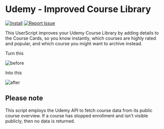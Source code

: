 # Udemy - Improved Course Library
[![Install](https://img.shields.io/badge/-Install-green?style=flat-square&logo=data:image/png;base64,iVBORw0KGgoAAAANSUhEUgAAACQAAAAkCAYAAADhAJiYAAAAb0lEQVR4Ae3UgQUAMRBE0SvnykhnW0JKSmn/AANikbiB+SxgeWCelBwBA6jmxp+goq8CCiiggE4D3s3oLfrW5vc9RU3uNR9lRwnjRwljQDUYM0oYP0oYA6rBmFHC+FHC2FHCqJSA4n4VUAsyllL6AHMEW1GSXWKaAAAAAElFTkSuQmCC)](https://github.com/TadWohlrapp/UserScripts/raw/master/udemy-improved-course-library/udemy-improved-course-library.user.js "Click to install") [![Report Issue](https://img.shields.io/badge/-Report%20issue-red?style=flat-square&logo=data:image/png;base64,iVBORw0KGgoAAAANSUhEUgAAACQAAAAkCAYAAADhAJiYAAAAsklEQVR4Ae3UEQzEQBCF4YVzd66nrvWs0+JBPeNUdzzPYT11Onen/3TwLbyl+ZPBSb5sstOq1VXAAEKc7sZczPf2Y3woPyajfBg/yo/JKDfmTr/qVlHOl4m0F+hpKGAAGEG5roBiISgKVKACGQ6jFyRUoAc4gA78HKCTufa025lrKKAX8EFvS7sHeleTmkd9gQ3YgWcWY0ClDBgvKmEMKCNGR/kxflTCuFAnEOKMVlWL+wNsSof8wQFurAAAAABJRU5ErkJggg==)](https://github.com/TadWohlrapp/UserScripts/issues "Click to report issue")

This UserScript improves your Udemy Course Library by adding details to the Course Cards, so you know instantly, which courses are highly rated and popular, and which course you might want to archive instead.

Turn this

![before](https://user-images.githubusercontent.com/2788192/81252389-17c27b80-9026-11ea-93d7-520262442bdb.png)

Into this

![after](https://user-images.githubusercontent.com/2788192/81252419-2b6de200-9026-11ea-8b75-4a28077dc8eb.png)

## Please note
This script employs the Udemy API to fetch course data from its public course overview. If a course has stopped enrollment and isn't visible publicly, then no data is returned.
